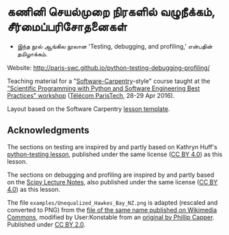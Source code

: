 # கணினி செயல்முறை நிரகளில் வழுநீக்கம், சீர்மைப்பரிசோதனைகள்
* இந்த நூல் ஆங்கில நூலான 'Testing, debugging, and profiling,' என்பதின் தமிழாக்கம்.

Website: http://paris-swc.github.io/python-testing-debugging-profiling/

Teaching material for a
"[Software-Carpentry](http://software-carpentry.org/)-style" course taught at
the ["Scientific Programming with Python and Software Engineering Best Practices"
workshop](http://telecom-python.telenczuk.pl/) ([Télécom ParisTech](http://www.telecom-paristech.fr/eng), 28-29 Apr 2016).

Layout based on the Software Carpentry [lesson template](https://github.com/swcarpentry/lesson-template).

## Acknowledgments

The sections on testing are inspired by and partly based on Kathryn Huff's [python-testing lesson](http://katyhuff.github.io/python-testing/), published under the same license ([CC BY 4.0](https://creativecommons.org/licenses/by/4.0/)) as this lesson.

The sections on debugging and profiling are inspired by and partly based on
the [Scipy Lecture Notes](http://www.scipy-lectures.org/), also published
under the same license ([CC BY 4.0](https://creativecommons.org/licenses/by/4.0/))
as this lesson.

The file `examples/Unequalized_Hawkes_Bay_NZ.png` is adapted (rescaled and
converted to PNG) from the [file of the same name published on Wikimedia Commons](https://commons.wikimedia.org/w/index.php?curid=855363),
modified by User:Konstable from an [original by Phillip Capper](https://www.flickr.com/photos/42033648@N00/74545131/).
Published under [CC BY 2.0](https://creativecommons.org/licenses/by/2.0/).
